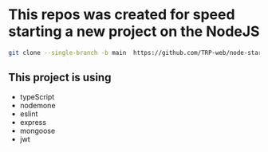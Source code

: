 # This repos was created for speed starting a new project on the NodeJS

```bash
git clone --single-branch -b main  https://github.com/TRP-web/node-start-pattern.git .
```

## This project is using 
- typeScript
- nodemone
- eslint
- express
- mongoose
- jwt
